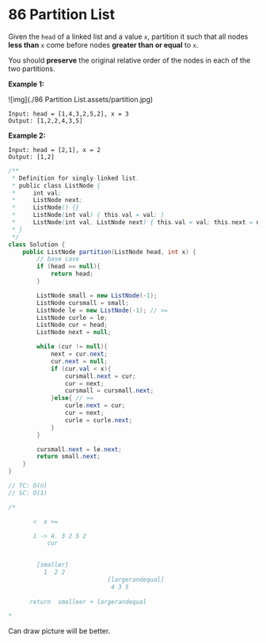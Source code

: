 # 86 Partition List

Given the `head` of a linked list and a value `x`, partition it such that all nodes **less than** `x` come before nodes **greater than or equal** to `x`.

You should **preserve** the original relative order of the nodes in each of the two partitions.

 

**Example 1:**

![img](./86 Partition List.assets/partition.jpg)

```
Input: head = [1,4,3,2,5,2], x = 3
Output: [1,2,2,4,3,5]
```

**Example 2:**

```
Input: head = [2,1], x = 2
Output: [1,2]
```



```java
/**
 * Definition for singly-linked list.
 * public class ListNode {
 *     int val;
 *     ListNode next;
 *     ListNode() {}
 *     ListNode(int val) { this.val = val; }
 *     ListNode(int val, ListNode next) { this.val = val; this.next = next; }
 * }
 */
class Solution {
    public ListNode partition(ListNode head, int x) {
        // base case 
        if (head == null){
            return head;
        }

        ListNode small = new ListNode(-1);
        ListNode cursmall = small;
        ListNode le = new ListNode(-1); // >=
        ListNode curle = le;
        ListNode cur = head;
        ListNode next = null;

        while (cur != null){
            next = cur.next;
            cur.next = null;
            if (cur.val < x){
                cursmall.next = cur;
                cur = next;
                cursmall = cursmall.next;
            }else{ // >=
                curle.next = cur;
                cur = next;
                curle = curle.next;
            }
        }

        cursmall.next = le.next;
        return small.next; 
    }
}

// TC: O(n)
// SC: O(1)

/* 

       <  x >= 

       1 -> 4. 3 2 5 2
           cur
        

        [smaller]   
          1  2 2
                            [largerandequal]
                             4 3 5
          
      return  smalleer + largerandequal

*
```



Can draw  picture will be better.

